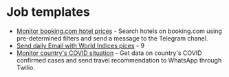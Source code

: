 # Job templates

- [Monitor booking.com hotel prices](monitor_prices_on_booking_com) - Search hotels on booking.com using pre-determined filters and send a message to the Telegram chanel.
- [Send daily Email with World Indices pices](send_daily_email_yfinance) - 9
- [Monitor country's COVID situation](monitor_country_covid_status) - Get data on country's COVID confirmed cases and send travel recommendation to WhatsApp through Twilio.
